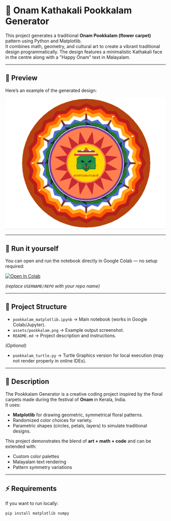 # 🌸 Onam Kathakali Pookkalam Generator

This project generates a traditional **Onam Pookkalam (flower carpet)** pattern using Python and Matplotlib.  
It combines math, geometry, and cultural art to create a vibrant traditional design programmatically. The design features a minimalistic Kathakali face in the centre along with a "Happy Onam" text in Malayalam.

---

## 📸 Preview
Here’s an example of the generated design:

![Pookkalam](assets/KathakaliPookkalam.png)

---

## 🚀 Run it yourself
You can open and run the notebook directly in Google Colab — no setup required:

[![Open In Colab](https://colab.research.google.com/assets/colab-badge.svg)](https://colab.research.google.com/github/USERNAME/REPO/blob/main/pookkalam_matplotlib.ipynb)

*(replace `USERNAME/REPO` with your repo name)*

---

## 📂 Project Structure
- `pookkalam_matplotlib.ipynb` → Main notebook (works in Google Colab/Jupyter).
- `assets/pookkalam.png` → Example output screenshot.
- `README.md` → Project description and instructions.

*(Optional)*  
- `pookkalam_turtle.py` → Turtle Graphics version for local execution (may not render properly in online IDEs).

---

## 📝 Description
The Pookkalam Generator is a creative coding project inspired by the floral carpets made during the festival of **Onam** in Kerala, India.  
It uses:
- **Matplotlib** for drawing geometric, symmetrical floral patterns.
- Randomized color choices for variety.
- Parametric shapes (circles, petals, layers) to simulate traditional designs.

This project demonstrates the blend of **art + math + code** and can be extended with:
- Custom color palettes
- Malayalam text rendering
- Pattern symmetry variations

---

## ⚡ Requirements
If you want to run locally:
```bash
pip install matplotlib numpy
